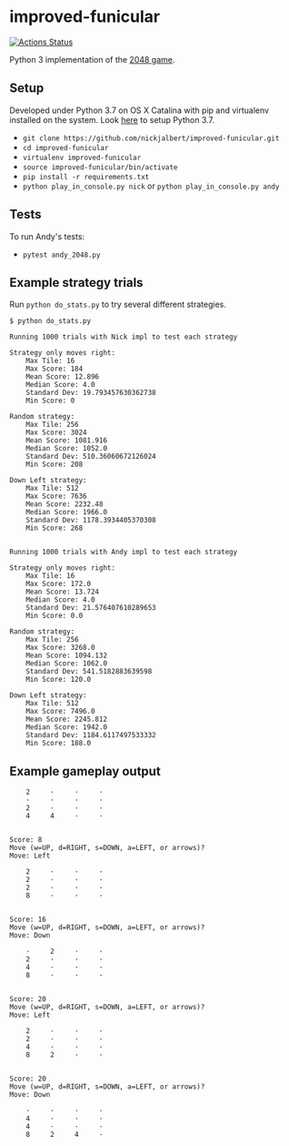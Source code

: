 # improved-funicular

[![Actions Status](https://github.com/nickjalbert/improved-funicular/workflows/python_lint_and_test/badge.svg)](https://github.com/nickjalbert/improved-funicular/actions)

Python 3 implementation of the [2048 game](https://play2048.co/).

## Setup

Developed under Python 3.7 on OS X Catalina with pip and virtualenv installed
on the system.  Look [here](https://stackoverflow.com/a/23842752) to setup
Python 3.7.

* `git clone https://github.com/nickjalbert/improved-funicular.git`
* `cd improved-funicular`
* `virtualenv improved-funicular`
* `source improved-funicular/bin/activate`
* `pip install -r requirements.txt`
* `python play_in_console.py nick` or `python play_in_console.py andy`

## Tests

To run Andy's tests:

* `pytest andy_2048.py`

## Example strategy trials

Run `python do_stats.py` to try several different strategies.

```
$ python do_stats.py

Running 1000 trials with Nick impl to test each strategy

Strategy only moves right:
	Max Tile: 16
	Max Score: 184
	Mean Score: 12.896
	Median Score: 4.0
	Standard Dev: 19.793457630362738
	Min Score: 0

Random strategy:
	Max Tile: 256
	Max Score: 3024
	Mean Score: 1081.916
	Median Score: 1052.0
	Standard Dev: 510.36060672126024
	Min Score: 208

Down Left strategy:
	Max Tile: 512
	Max Score: 7636
	Mean Score: 2232.48
	Median Score: 1966.0
	Standard Dev: 1178.3934405370308
	Min Score: 268


Running 1000 trials with Andy impl to test each strategy

Strategy only moves right:
	Max Tile: 16
	Max Score: 172.0
	Mean Score: 13.724
	Median Score: 4.0
	Standard Dev: 21.576407610289653
	Min Score: 0.0

Random strategy:
	Max Tile: 256
	Max Score: 3268.0
	Mean Score: 1094.132
	Median Score: 1062.0
	Standard Dev: 541.5182883639598
	Min Score: 120.0

Down Left strategy:
	Max Tile: 512
	Max Score: 7496.0
	Mean Score: 2245.812
	Median Score: 1942.0
	Standard Dev: 1184.6117497533332
	Min Score: 188.0
```

## Example gameplay output

```
    2     ·     ·     ·
    ·     ·     ·     ·
    2     ·     ·     ·
    4     4     ·     ·


Score: 8
Move (w=UP, d=RIGHT, s=DOWN, a=LEFT, or arrows)?
Move: Left

    2     ·     ·     ·
    2     ·     ·     ·
    2     ·     ·     ·
    8     ·     ·     ·


Score: 16
Move (w=UP, d=RIGHT, s=DOWN, a=LEFT, or arrows)?
Move: Down

    ·     2     ·     ·
    2     ·     ·     ·
    4     ·     ·     ·
    8     ·     ·     ·


Score: 20
Move (w=UP, d=RIGHT, s=DOWN, a=LEFT, or arrows)?
Move: Left

    2     ·     ·     ·
    2     ·     ·     ·
    4     ·     ·     ·
    8     2     ·     ·


Score: 20
Move (w=UP, d=RIGHT, s=DOWN, a=LEFT, or arrows)?
Move: Down

    ·     ·     ·     ·
    4     ·     ·     ·
    4     ·     ·     ·
    8     2     4     ·
```
